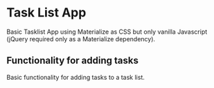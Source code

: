 # Task List App

Basic Tasklist App using Materialize as CSS but only vanilla Javascript (jQuery required only as a Materialize dependency).

## Functionality for adding tasks
Basic functionality for adding tasks to a task list.